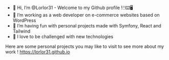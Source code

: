 - 👋 Hi, I’m @Lorlor31 - Welcome to my Github profile !🖱️⌨️🖥️ 
- 👀 I’m working as a web developer on e-commerce websites based on WordPress
- 🌱 I’m having fun with personal projects made with Symfony, React and Tailwind
- 💞️ I love to be challenged with new technologies

Here are some personal projects you may like to visit to see more about my work !
https://lorlor31.github.io


<!---
Lorlor31/Lorlor31 is a ✨ special ✨ repository because its `README.md` (this file) appears on your GitHub profile.
You can click the Preview link to take a look at your changes.
--->
